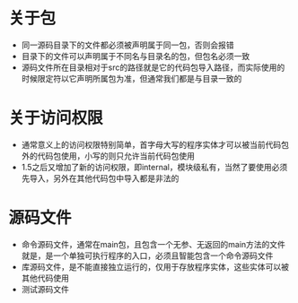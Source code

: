 # 关于包
- 同一源码目录下的文件都必须被声明属于同一包，否则会报错
- 目录下的文件可以声明属于不同名与目录名的包，但包名必须一致
- 源码文件所在目录相对于src的路径就是它的代码包导入路径，而实际使用的时候限定符以它声明所属包为准，但通常我们都是与目录一致的

# 关于访问权限
- 通常意义上的访问权限特别简单，首字母大写的程序实体才可以被当前代码包外的代码包使用，小写的则只允许当前代码包使用
- 1.5之后又增加了新的访问权限，即internal，模块级私有，当然了要使用必须先导入，另外在其他代码包中导入都是非法的

# 源码文件
- 命令源码文件，通常在main包，且包含一个无参、无返回的main方法的文件就是，是一个单独可执行程序的入口，必须且智能包含一个命令源码文件
- 库源码文件，是不能直接独立运行的，仅用于存放程序实体，这些实体可以被其他代码使用
- 测试源码文件
